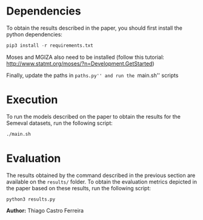 
# Dependencies

To obtain the results described in the paper, you should first install the python dependencies:

```python
pip3 install -r requirements.txt
```

Moses and MGIZA also need to be installed (follow this tutorial: http://www.statmt.org/moses/?n=Development.GetStarted)

Finally, update the paths in ``paths.py'' and run the ``main.sh'' scripts

# Execution

To run the models described on the paper to obtain the results for the Semeval datasets, run the following script:

```bash
./main.sh
```

# Evaluation

The results obtained by the command described in the previous section are available on the `results/` folder.
To obtain the evaluation metrics depicted in the paper based on these results, run the following script:

```python
python3 results.py
```

**Author:** Thiago Castro Ferreira